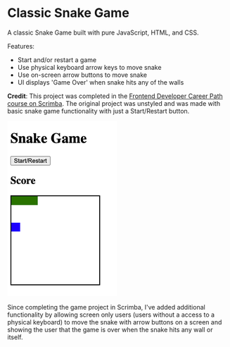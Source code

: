 # Classic Snake Game

A classic Snake Game built with pure JavaScript, HTML, and CSS.

Features:

-   Start and/or restart a game
-   Use physical keyboard arrow keys to move snake
-   Use on-screen arrow buttons to move snake
-   UI displays 'Game Over' when snake hits any of the walls

**Credit**: This project was completed in the [Frontend Developer Career Path course on Scrimba](https://scrimba.com/learn/frontend). The original project was unstyled and was made with basic snake game functionality with just a Start/Restart button.

![Original completed project from Scrimba](./images/original.png)

Since completing the game project in Scrimba, I've added additional functionality by allowing screen only users (users without a access to a physical keyboard) to move the snake with arrow buttons on a screen and showing the user that the game is over when the snake hits any wall or itself.
